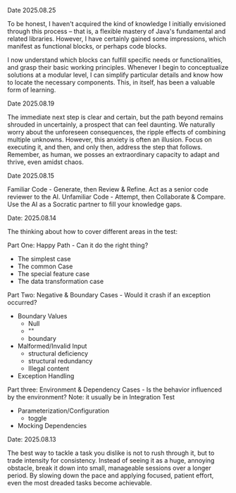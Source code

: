 Date 2025.08.25

To be honest, I haven't acquired the kind of knowledge I initially envisioned through this process – that is, a flexible mastery of Java's fundamental and related libraries. However, I have certainly gained some impressions, which manifest as functional blocks, or perhaps code blocks.

I now understand which blocks can fulfill specific needs or functionalities, and grasp their basic working principles. Whenever I begin to conceptualize solutions at a modular level, I can simplify particular details and know how to locate the necessary components. This, in itself, has been a valuable form of learning.

Date 2025.08.19

The immediate next step is clear and certain, but the path beyond remains shrouded in uncertainly, a prospect that can feel daunting. We naturally worry about the unforeseen consequences, the ripple effects of combining multiple unknowns. However, this anxiety is often an illusion. Focus on executing it, and then, and only then, address the step that follows. Remember, as human, we posses an extraordinary capacity to adapt and thrive, even amidst chaos.

Date 2025.08.15

Familiar Code - Generate, then Review & Refine. Act as a senior code reviewer to the AI.
Unfamiliar Code - Attempt, then Collaborate & Compare. Use the AI as a Socratic partner to fill your knowledge gaps.

Date: 2025.08.14

The thinking about how to cover different areas in the test:

Part One: Happy Path - Can it do the right thing?

- The simplest case
- The common Case
- The special feature case
- The data transformation case

Part Two: Negative & Boundary Cases - Would it crash if an exception occurred?

- Boundary Values
  - Null
  - ""
  - boundary
- Malformed/Invalid Input
  - structural deficiency
  - structural redundancy
  - Illegal content
- Exception Handling

Part three: Environment & Dependency Cases - Is the behavior influenced by the environment?
Note: it usually be in Integration Test

- Parameterization/Configuration
  - toggle
- Mocking Dependencies

Date: 2025.08.13

The best way to tackle a task you dislike is not to rush through it, but to trade intensity for consistency. Instead of seeing it as a huge, annoying obstacle, break it down into small, manageable sessions over a longer period. By slowing down the pace and applying focused, patient effort, even the most dreaded tasks become achievable.
